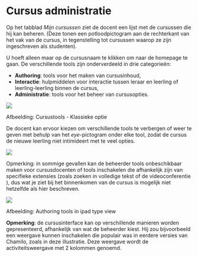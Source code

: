 # Cursus administratie

Op het tabblad _Mijn cursussen_ ziet de docent een lijst met de cursussen die hij kan beheren. \(Deze tonen een potloodpictogram aan de rechterkant van het vak van de cursus, in tegenstelling tot cursussen waarop ze zijn ingeschreven als studenten\).

U hoeft alleen maar op de cursusnaam te klikken om naar de homepage te gaan. De verschillende tools zijn onderverdeeld in drie categorieën:

* **Authoring**: tools voor het maken van cursusinhoud,
* **Interactie**: hulpmiddelen voor interactie tussen leraar en leerling of leerling-leerling binnen de cursus,
* **Administratie**: tools voor het beheer van cursusopties.

![](../.gitbook/assets/images26%20%2810%29.png)

Afbeelding: Cursustools - Klassieke optie


De docent kan ervoor kiezen om verschillende tools te verbergen of weer te geven met behulp van het _eye_-pictogram onder elke tool, zodat de cursus de nieuwe leerling niet intimideert met te veel opties.

![](../.gitbook/assets/graphics79%20%283%29.png)

Opmerking: in sommige gevallen kan de beheerder tools onbeschikbaar maken voor cursusdocenten of tools inschakelen die afhankelijk zijn van specifieke extensies \(zoals zoeken in volledige tekst of de videoconferentie \), dus wat je ziet bij het binnenkomen van de cursus is mogelijk niet hetzelfde als hier beschreven.

![](../.gitbook/assets/images27%20%289%29.png)

Afbeelding: Authoring tools in ipad type view

**Opmerking**: de cursusinterface kan op verschillende manieren worden gepresenteerd, afhankelijk van wat de beheerder kiest. Hij zou bijvoorbeeld een weergave kunnen inschakelen die populair was in eerdere versies van Chamilo, zoals in deze illustratie. Deze weergave wordt de activiteitsweergave met 2 kolommen genoemd.

